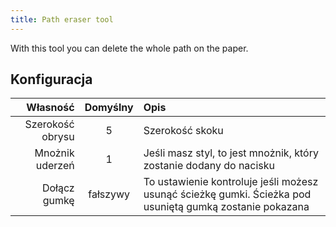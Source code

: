 ```yaml
---
title: Path eraser tool
---
```


With this tool you can delete the whole path on the paper.

## Konfiguracja

|         Własność | Domyślny | Opis                                                                                                                     |
| ---------------: | :------: | :----------------------------------------------------------------------------------------------------------------------- |
| Szerokość obrysu |     5    | Szerokość skoku                                                                                                          |
|  Mnożnik uderzeń |     1    | Jeśli masz styl, to jest mnożnik, który zostanie dodany do nacisku                                                       |
|     Dołącz gumkę | fałszywy | To ustawienie kontroluje jeśli możesz usunąć ścieżkę gumki. Ścieżka pod usuniętą gumką zostanie pokazana |

